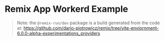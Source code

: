 # Remix App Workerd Example

> Note:
>  the `@remix-run/dev` package is a build generated from the code at:
>  https://github.com/dario-piotrowicz/remix/tree/vite-enviornment-6.0.0-alpha-experimentations_providers
